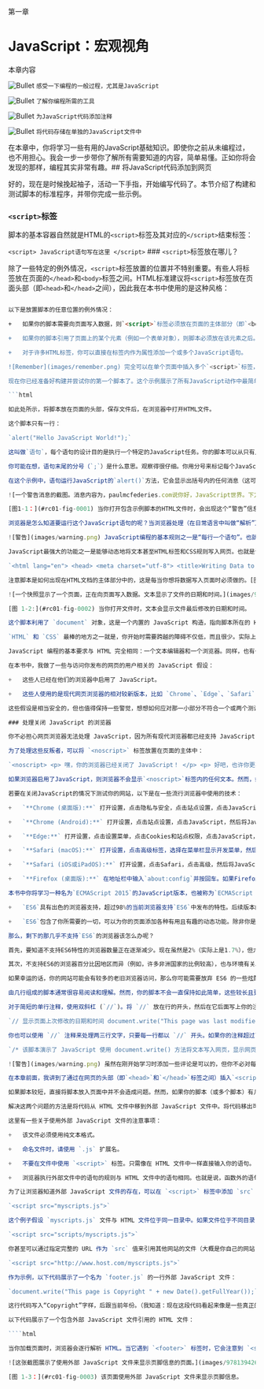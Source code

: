第一章

# JavaScript：宏观视角

本章内容

![Bullet](images/check.png) `感受一下编程的一般过程，尤其是JavaScript`

![Bullet](images/check.png) `了解你编程所需的工具`

![Bullet](images/check.png) `为JavaScript代码添加注释`

![Bullet](images/check.png) `将代码存储在单独的JavaScript文件中`

在本章中，你将学习一些有用的JavaScript基础知识。即使你之前从未编程过，也不用担心。我会一步一步带你了解所有需要知道的内容，简单易懂。正如你将会发现的那样，编程其实非常有趣。## 将JavaScript代码添加到网页

好的，现在是时候挽起袖子，活动一下手指，开始编写代码了。本节介绍了构建和测试脚本的标准程序，并带你完成一些示例。

### `<script>`标签

脚本的基本容器自然就是HTML的`<script>`标签及其对应的`</script>`结束标签：

`<script> JavaScript语句写在这里 </script>` ### `<script>`标签放在哪儿？

除了一些特定的例外情况，`<script>`标签放置的位置并不特别重要。有些人将标签放在页面的`</head>`和`<body>`标签之间。HTML标准建议将`<script>`标签放在页面头部（即`<head>`和`</head>`之间），因此我在本书中使用的是这种风格：

```html

以下是放置脚本的任意位置的例外情况：

+   如果你的脚本需要向页面写入数据，则`<script>`标签必须放在页面的主体部分（即`<body>`和`</body>`之间），并且位置要精确到你希望文本出现的位置。

+   如果你的脚本引用了页面上的某个元素（例如一个表单对象），则脚本必须放在该元素之后。

+   对于许多HTML标签，你可以直接在标签内作为属性添加一个或多个JavaScript语句。

![Remember](images/remember.png) 完全可以在单个页面中插入多个`<script>`标签，只要每个标签都有对应的`</script>`结束标签，并且不要把一个`<script>`块放在另一个`<script>`块中。### 示例 #1：向用户显示消息

现在你已经准备好构建并尝试你的第一个脚本了。这个示例展示了所有JavaScript动作中最简单的一种：向用户显示基本消息。以下代码展示了在HTML文件中的脚本：

```html

如此处所示，将脚本放在页面的头部，保存文件后，在浏览器中打开HTML文件。

这个脚本只有一行：

`alert("Hello JavaScript World!");`

这叫做`语句`，每个语句的设计目的是执行一个特定的JavaScript任务。你的脚本可以从只有几个语句的简单程序，到由数百个语句组成的庞大项目不等。

你可能在想，语句末尾的分号（`;`）是什么意思。观察得很仔细。你用分号来标记每个JavaScript语句的结束。

在这个示例中，语句运行JavaScript的`alert()`方法，它会显示出括号内的任何消息（这可能是欢迎信息、网站的新功能公告、促销广告等）。[图1-1](#c01-fig-0001)展示了打开文件时出现的消息。

![一个警告消息的截图。消息内容为，paulmcfederies.com说你好，JavaScript世界。下方是确定按钮。](images/9781394263219-fg0101.png)

[图1-1：](#rc01-fig-0001) 当你打开包含示例脚本的HTML文件时，会出现这个“警告”信息。

浏览器是怎么知道要运行这个JavaScript语句的呢？当浏览器处理（在日常语言中叫做“解析”）一个页面时，它基本上是从HTML文件的开头开始，逐行向下执行。如果它遇到一个`<script>`标签，它就知道接下来会有一个或多个JavaScript语句，然后它会按照顺序自动执行这些语句，直到读取完毕。唯一的例外是当JavaScript语句被包含在`function`中时，我会在[第5章](c05.xhtml)中解释这一点。

![警告](images/warning.png) JavaScript编程的基本规则之一是“每行一个语句”。也就是说，每个语句必须只出现在单独的一行上，每行不能有多个语句。我在前一句的第二部分用了“应该”一词，因为你是可以将多个语句放在同一行的，只要你用分号（`;`）将它们分开。在某些情况下，确实有必要将两个或更多语句写在同一行，但你应该避免这样做，因为多语句行不容易阅读和调试。### 示例 #2：将文本写入页面

JavaScript最强大的功能之一是能够动态地将文本甚至HTML标签和CSS规则写入网页。也就是说，文本（或其他内容）会在网页加载时插入到页面中。这有什么好处呢？首先，它非常适合时间敏感的数据。例如，你可能想要显示网页最后修改的日期和时间，以便访客知道页面的更新情况（是旧的还是新的）。下面是展示这种脚本的代码：

`<html lang="en"> <head> <meta charset="utf-8"> <title>Writing Data to the Page</title> </head> <body> 这是普通的文本行。<br> <script> document.write("Last modified: " + document.lastModified) </script> <br>这是另一行普通文本。 </body> </html>`

注意脚本是如何出现在HTML文档的主体部分中的，这是每当你想将数据写入页面时必须做的。[图1-2](#c01-fig-0002)展示了结果。

![一个快照显示了一个页面，正在向页面写入数据。文本显示了文件的日期和时间。](images/9781394263219-fg0102.png)

[图 1-2:](#rc01-fig-0002) 当你打开文件时，文本会显示文件最后修改的日期和时间。

这个脚本利用了 `document` 对象，这是一个内置的 JavaScript 构造，指向脚本所在的 HTML 文件（文档）（更多关于 `document` 对象的内容，请查看[第六章](c06.xhtml)）。`document.write()` 语句告诉浏览器将括号内的内容插入到网页中。`document.lastModified` 部分返回文件最后修改并保存的日期和时间。 ## 开始所需的条件

`HTML` 和 `CSS` 最棒的地方之一就是，你开始时需要跨越的障碍不仅低，而且很少。实际上，你只需要两样东西，它们都是免费的：一个文本编辑器，用来输入文本、标签和属性；一个浏览器，用来查看结果。（当然，你还需要一个 web 服务器来托管完成的页面，但在创建页面时，服务器并不是必须的。）是的，也有一些高端的文本编辑器和精美的图形程序，但它们属于“花里胡哨”的范畴；你完全可以在没有它们的情况下创建相当不错的网页。

JavaScript 编程的基本要求与 HTML 完全相同：一个文本编辑器和一个浏览器。同样，也有一些程序可以帮助你编写和测试脚本，但你并不需要它们。  ## 处理两个特殊情况

在本书中，我做了一些与访问你发布的网页的用户相关的 JavaScript 假设：

+   这些人已经在他们的浏览器中启用了 JavaScript。

+   这些人使用的是现代网页浏览器的相对较新版本，比如 `Chrome`、`Edge`、`Safari` 或 `Firefox`。

这些假设是相当安全的，但也值得保持一些警觉，想想如何应对那一小部分不符合一个或两个测试的用户。

### 处理关闭 JavaScript 的浏览器

你不必担心网页浏览器无法处理 JavaScript，因为所有现代浏览器都已经支持 JavaScript 很长时间了。然而，你可能需要关注那些不支持 JavaScript 的人。虽然这种情况很少见，但有些人会关闭浏览器的 JavaScript 功能。为什么有人会这样做呢？很多人禁用 JavaScript 是因为他们担心安全问题，不希望在硬盘上写入 cookies 等原因。

为了处理这些反叛者，可以将 `<noscript>` 标签放置在页面的主体中：

`<noscript> <p> 嘿，你的浏览器已经关闭了 JavaScript！ </p> <p> 好吧，也许你更喜欢这个 <a href="no-js.html">非 JavaScript 版本</a> 的页面。 </p> </noscript>`

如果浏览器启用了JavaScript，则浏览器不会显示`<noscript>`标签内的任何文本。然而，如果JavaScript被禁用，浏览器会向用户显示`<noscript>`标签内的文本和标签。

若要在关闭JavaScript的情况下测试你的网站，以下是在一些流行浏览器中使用的技术：

+   `**Chrome (桌面版):**` 打开设置，点击隐私与安全，点击站点设置，点击JavaScript，然后选择不允许站点使用JavaScript选项。

+   `**Chrome (Android):**` 打开设置，点击站点设置，点击JavaScript，然后将JavaScript开关关闭。

+   `**Edge:**` 打开设置，点击设置菜单，点击Cookies和站点权限，点击JavaScript，然后将允许开关关闭。

+   `**Safari (macOS):**` 打开设置，点击高级标签，选择在菜单栏显示开发菜单，然后关闭设置。选择`开发 ⇒ 禁用JavaScript`。

+   `**Safari (iOS或iPadOS):**` 打开设置，点击Safari，点击高级，然后将JavaScript开关关闭。

+   `**Firefox (桌面版):**` 在地址栏中输入`about:config`并按回车。如果Firefox显示警告页面，点击接受风险并继续，以显示高级偏好设置页面。在搜索偏好设置名称框中输入`javascript`。在搜索结果中，查找`javascript.enabled`偏好设置。在该偏好设置的最右侧，点击切换按钮，将该偏好设置的值从`true`切换为`false`。### 处理非常旧的浏览器

本书中你将学习一种名为`ECMAScript 2015`的JavaScript版本，也被称为`ECMAScript 6`，或简称`ES6`。为什么特别选择这个版本，而不是后续版本？有两个原因：

+   `ES6`具有出色的浏览器支持，超过98%的当前浏览器支持`ES6`中发布的特性。后续版本的JavaScript支持较少。

+   `ES6`包含了你所需要的一切，可以为你的页面添加各种有用且有趣的动态功能。除非你是专业程序员，否则后续版本的JavaScript所发布的特性远超你所需。

那么，剩下的那几乎不支持`ES6`的浏览器该怎么办呢？

首先，要知道不支持ES6特性的浏览器数量正在逐渐减少。现在虽然是2%（实际上是1.7%），但六个月后会降至1%，一年后降至0.5%，依此类推，直到这个比例小到无法测量。

其次，不支持ES6的浏览器百分比因地区而异（例如，许多非洲国家的比例较高），也与环境有关。大多数不完全支持ES6的浏览器用户都在使用Internet Explorer 11，而且这些用户大多数处于无法升级的环境中（例如某些公司环境）。

如果幸运的话，你的网站可能会有较多的老旧浏览器访问，那么你可能需要放弃 ES6 的一些炫酷特性，转而使用更为稳妥的 ECMAScript 5 特性。为此，每当我介绍新的 JavaScript 特性时，我都会指出哪些是 ES6 新增的，并告诉你是否有简单的回退或解决方法（在 JavaScript 行业中称为 `polyfill`），如果你倾向于使用 ES5。## 注释你的代码

由几行组成的脚本通常很容易阅读和理解。然而，你的脚本不会一直保持如此简单，这些较长且更复杂的代码会变得更加难以阅读。（如果你在几周或几个月后回过头来看这些代码，这种困难尤其明显。）为了帮助你解读代码，良好的编程实践是广泛使用注释。`注释`是描述或解释某个语句或语句组的文字。浏览器会忽略注释，因此你可以根据需要添加尽可能多的注释。

对于简短的单行注释，使用双斜杠 (`//`)。将 `//` 放在行的开头，然后在它后面写上你的注释。以下是一个示例：

`// 显示页面上次修改的日期和时间 document.write("This page was last modified on " + document.lastModified);`

你也可以使用 `//` 注释来处理两三行文字，只要每一行都以 `//` 开头。如果你的注释超过了这一范围，那么最好使用多行注释，这些注释以 `/*` 开始，并以 `*/` 结束。以下是一个示例：

`/* 该脚本演示了 JavaScript 使用 document.write() 方法将文本写入网页，显示网页文件上次修改的日期和时间。此脚本版权归 Paul McFedries 所有。*/`

![警告](images/warning.png) 虽然在刚开始学习时添加一些评论是可以的，但你不必对每一行都加上评论。如果某个语句是微不足道的，或者它的目的显而易见，那么就省略评论，继续前进。## 转向外部 JavaScript 文件

在本章前面，我讲到了通过在网页的头部（即`<head>`和`</head>`标签之间）插入`<script>`和`</script>`标签来将 JavaScript 代码添加到网页中，或者有时将其插入到网页的主体部分（即`<body>`和`</body>`标签之间）。然后，你可以在`<script>`和`</script>`标签之间编写代码。

如果脚本较短，直接将脚本放入页面中并不会造成问题。然而，如果你的脚本（或多个脚本）有几十行或几百行，那么 HTML 代码看起来可能会显得杂乱无章。另一个可能遇到的问题是需要在多个页面上使用相同的代码。你当然可以将代码复制到每个需要的页面中，但如果以后修改了代码，那么你就需要更新所有使用该代码的页面。

解决这两个问题的方法是将代码从 HTML 文件中移到外部 JavaScript 文件中。将代码移出可以将 HTML 文件中的 JavaScript 代码减少到一行（正如你很快会学到的那样），并且意味着你只需编辑外部文件即可更新代码。

这里有一些关于使用外部 JavaScript 文件的注意事项：

+   该文件必须使用纯文本格式。

+   命名文件时，请使用 `.js` 扩展名。

+   不要在文件中使用 `<script>` 标签。只需像在 HTML 文件中一样直接输入你的语句。

+   浏览器执行外部文件中的语句的规则与 HTML 文件中的语句相同。也就是说，函数外的语句在浏览器遇到文件引用时会自动执行，而函数中的语句则需要在函数被调用时才会执行。（不确定什么是“函数”？你将在[第 5 章](c05.xhtml)中学到所有相关内容。）

为了让浏览器知道外部 JavaScript 文件的存在，可以在 `<script>` 标签中添加 `src` 属性。例如，如果外部文件名为 `myscripts.js`，则 `<script>` 标签设置如下：

`<script src="myscripts.js">`

这个例子假设 `myscripts.js` 文件与 HTML 文件位于同一目录中。如果文件位于不同目录，请相应调整 `src` 的值。例如，如果 `myscripts.js` 文件位于名为 `scripts` 的子目录中，则应使用以下方式：

`<script src="scripts/myscripts.js">`

你甚至可以通过指定完整的 URL 作为 `src` 值来引用其他网站的文件（大概是你自己的网站！）：

`<script src="http://www.host.com/myscripts.js">`

作为示例，以下代码展示了一个名为 `footer.js` 的一行外部 JavaScript 文件：

`document.write("This page is Copyright " + new Date().getFullYear());`

这行代码写入“Copyright”字样，后跟当前年份。（我知道：现在这段代码看起来像是一些真正的乱码。别担心，因为当我在[第 8 章](c08.xhtml)讨论 JavaScript Date 对象时，你将确切了解这里发生了什么。）

以下代码展示了一个包含外部 JavaScript 文件引用的 HTML 文件：

````html

当你加载页面时，浏览器会逐行解析 HTML。当它遇到 `<footer>` 标签时，它会注意到 `<script>` 标签引用的外部 JavaScript 文件。浏览器加载该文件后，会执行文件中的代码，向页面写入版权信息，如[图 1-3](#c01-fig-0003)所示。

![这张截图展示了使用外部 JavaScript 文件来显示页脚信息的页面。](images/9781394263219-fg0103.png)

[图 1-3：](#rc01-fig-0003) 该页面使用外部 JavaScript 文件来显示页脚信息。
